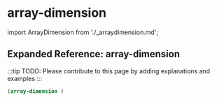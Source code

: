 # array-dimension

import ArrayDimension from './_arraydimension.md';

<ArrayDimension />

## Expanded Reference: array-dimension

:::tip
TODO: Please contribute to this page by adding explanations and examples
:::

```lisp
(array-dimension )
```

